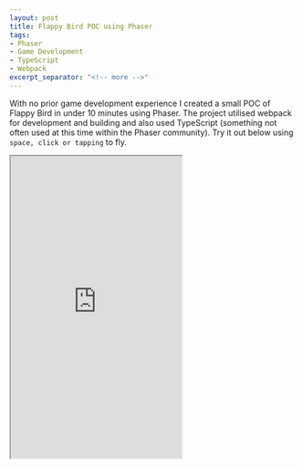 ```yaml
---
layout: post
title: Flappy Bird POC using Phaser
tags: 
- Phaser
- Game Development
- TypeScript
- Webpack
excerpt_separator: "<!-- more -->"
---
```

With no prior game development experience I created a small POC of Flappy Bird in under 10 minutes using Phaser. The project utilised webpack for development and building and also used TypeScript (something not often used at this time within the Phaser community). Try it out below using ```space, click or tapping``` to fly.

<!-- more -->

<iframe src = "https://philipgriffin.bitbucket.io/games/flappy-bird/" width = "auto" height = "530">
 Sorry your browser does not support loading Flappy Bird.      </iframe>